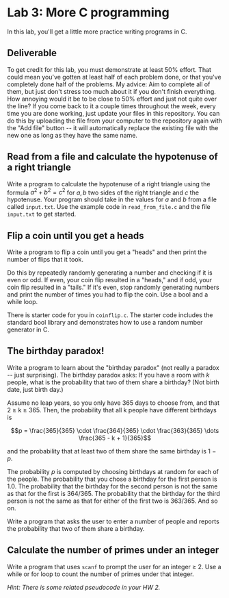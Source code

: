 # Lab 3: More C programming

In this lab, you'll get a little more practice writing programs in C. 

## Deliverable 

To get credit for this lab, you must demonstrate at least 50% effort. That could mean you've gotten at least half of each problem done, or that you've completely done half of the problems. My advice: Aim to complete all of them, but just don't stress too much about it if you don't finish everything. How annoying would it be to be close to 50% effort and just not quite over the line? If you come back to it a couple times throughout the week, every time you are done working, just update your files in this repository. You can do this by uploading the file from your computer to the repository again with the "Add file" button -- it will automatically replace the existing file with the new one as long as they have the same name.

## Read from a file and calculate the hypotenuse of a right triangle

Write a program to calculate the hypotenuse of a right triangle using the formula $a^2 + b^2 = c^2$ for $a, b$ two sides of the right triangle and $c$ the hypotenuse. Your program should take in the values for $a$ and $b$ from a file called `input.txt`. Use the example code in `read_from_file.c` and the file `input.txt` to get started. 

## Flip a coin until you get a heads

Write a program to flip a coin until you get a "heads" and then print the number of flips that it took. 

Do this by repeatedly randomly generating a number and checking if it is even or odd. If even, your coin flip resulted in a "heads," and if odd, your coin flip resulted in a "tails." If it's even, stop randomly generating numbers and print the number of times you had to flip the coin. Use a bool and a while loop. 

There is starter code for you in `coinflip.c`. The starter code includes the standard bool library and demonstrates how to use a random number generator in C. 

## The birthday paradox!

Write a program to learn about the "birthday paradox" (not really a paradox -- just surprising). The birthday paradox asks: If you have a room with $k$ people, what is the probability that two of them share a birthday? (Not birth date, just birth day.) 

Assume no leap years, so you only have 365 days to choose from, and that 2 $\geq$ k $\geq$ 365. Then, the probability that all k people have different birthdays is

$$p = \frac{365}{365} \cdot \frac{364}{365} \cdot \frac{363}{365} \dots \frac{365 - k + 1}{365}$$

and the probability that at least two of them share the same birthday is 1 − $p$.

The probability $p$ is computed by choosing birthdays at random for each of the people. The probability that you chose a birthday for the first person is 1.0. The probability that the birthday for the second person is not the same as that for the first is 364/365. The probability that the birthday for the third person is not the same as that for either of the first two is 363/365. And so on.

Write a program that asks the user to enter a number of people and reports the probability that two of them share a birthday. 

## Calculate the number of primes under an integer

Write a program that uses `scanf` to prompt the user for an integer $\geq$ 2. Use a while or for loop to count the number of primes under that integer. 

*Hint: There is some related pseudocode in your HW 2.*

